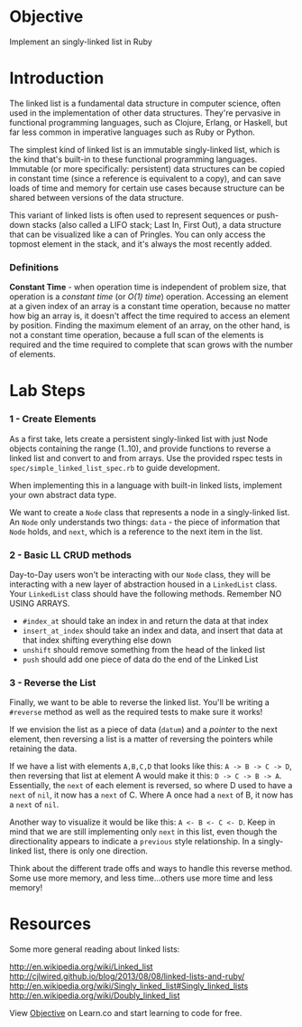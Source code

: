 # Objective

Implement an singly-linked list in Ruby

# Introduction

The linked list is a fundamental data structure in computer science, often used in the implementation of other data structures. They're pervasive in functional programming languages, such as Clojure, Erlang, or Haskell, but far less common in imperative languages such as Ruby or Python.

The simplest kind of linked list is an immutable singly-linked list, which is the kind that's built-in to these functional programming languages. Immutable (or more specifically: persistent) data structures can be copied in constant time (since a reference is equivalent to a copy), and can save loads of time and memory for certain use cases because structure can be shared between versions of the data structure.

This variant of linked lists is often used to represent sequences or push-down stacks (also called a LIFO stack; Last In, First Out), a data structure that can be visualized like a can of Pringles. You can only access the topmost element in the stack, and it's always the most recently added.

### Definitions

**Constant Time** - when operation time is independent of problem size, that operation is a *constant time* (or *O(1) time*) operation. Accessing an element at a given index of an array is a constant time operation, because no matter how big an array is, it doesn't affect the time required to access an element by position. Finding the maximum element of an array, on the other hand, is not a constant time operation, because a full scan of the elements is required and the time required to complete that scan grows with the number of elements.

# Lab Steps

### 1 - Create Elements

As a first take, lets create a persistent singly-linked list with just Node objects containing the range (1..10), and provide functions to reverse a linked list and convert to and from arrays. Use the provided rspec tests in `spec/simple_linked_list_spec.rb` to guide development.

When implementing this in a language with built-in linked lists, implement your own abstract data type.

We want to create a `Node` class that represents a node in a singly-linked list. An `Node` only understands two things: `data` - the piece of information that `Node` holds, and `next`, which is a reference to the next item in the list.

### 2 - Basic LL CRUD methods

Day-to-Day users won't be interacting with our `Node` class, they will be interacting with a new layer of abstraction housed in a `LinkedList` class. Your `LinkedList` class should have the following methods. Remember NO USING ARRAYS.

 * `#index_at` should take an index in and return the data at that index
 * `insert_at_index` should take an index and data, and insert that data at that index shifting everything else down
 * `unshift` should remove something from the head of the linked list
 * `push` should add one piece of data do the end of the Linked List

### 3 - Reverse the List

Finally, we want to be able to reverse the linked list.
You'll be writing a `#reverse` method as well as the required tests to make sure it works!

If we envision the list as a piece of data (`datum`) and a *pointer* to the next element, then reversing a list is a matter of reversing the pointers while retaining the data.

If we have a list with elements `A,B,C,D` that looks like this:
`A -> B -> C -> D`, then reversing that list at element A would make it this:
`D -> C -> B -> A`. Essentially, the `next` of each element is reversed, so where D used to have a `next` of `nil`, it now has a `next` of C. Where A once had a `next` of B, it now has a `next` of `nil`.

Another way to visualize it would be like this: `A <- B <- C <- D`. Keep in mind that we are still implementing only `next` in this list, even though the directionality appears to indicate a `previous` style relationship. In a singly-linked list, there is only one direction.

Think about the different trade offs and ways to handle this reverse method. Some use more memory, and less time...others use more time and less memory!


# Resources

Some more general reading about linked lists:

http://en.wikipedia.org/wiki/Linked_list
http://cjlwired.github.io/blog/2013/08/08/linked-lists-and-ruby/
http://en.wikipedia.org/wiki/Singly_linked_list#Singly_linked_lists
http://en.wikipedia.org/wiki/Doubly_linked_list

<p data-visibility='hidden'>View <a href='https://learn.co/lessons/linked-lists' title='Objective'>Objective</a> on Learn.co and start learning to code for free.</p>
